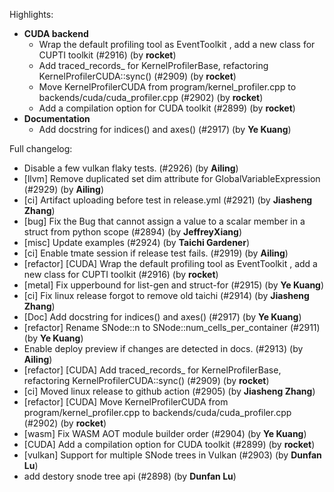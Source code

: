 Highlights:
   - **CUDA backend**
      - Wrap the default profiling tool as EventToolkit , add a new class for CUPTI toolkit (#2916) (by **rocket**)
      - Add traced_records_ for KernelProfilerBase, refactoring KernelProfilerCUDA::sync() (#2909) (by **rocket**)
      - Move KernelProfilerCUDA from program/kernel_profiler.cpp to backends/cuda/cuda_profiler.cpp (#2902) (by **rocket**)
      - Add a compilation option for CUDA toolkit (#2899) (by **rocket**)
   - **Documentation**
      - Add docstring for indices() and axes() (#2917) (by **Ye Kuang**)

Full changelog:
   - Disable a few vulkan flaky tests. (#2926) (by **Ailing**)
   - [llvm] Remove duplicated set dim attribute for GlobalVariableExpression (#2929) (by **Ailing**)
   - [ci] Artifact uploading before test in release.yml (#2921) (by **Jiasheng Zhang**)
   - [bug] Fix the Bug that cannot assign a value to a scalar member in a struct from python scope (#2894) (by **JeffreyXiang**)
   - [misc] Update examples (#2924) (by **Taichi Gardener**)
   - [ci] Enable tmate session if release test fails. (#2919) (by **Ailing**)
   - [refactor] [CUDA] Wrap the default profiling tool as EventToolkit , add a new class for CUPTI toolkit (#2916) (by **rocket**)
   - [metal] Fix upperbound for list-gen and struct-for (#2915) (by **Ye Kuang**)
   - [ci] Fix linux release forgot to remove old taichi (#2914) (by **Jiasheng Zhang**)
   - [Doc] Add docstring for indices() and axes() (#2917) (by **Ye Kuang**)
   - [refactor] Rename SNode::n to SNode::num_cells_per_container (#2911) (by **Ye Kuang**)
   - Enable deploy preview if changes are detected in docs. (#2913) (by **Ailing**)
   - [refactor] [CUDA] Add traced_records_ for KernelProfilerBase, refactoring KernelProfilerCUDA::sync() (#2909) (by **rocket**)
   - [ci] Moved linux release to github action (#2905) (by **Jiasheng Zhang**)
   - [refactor] [CUDA] Move KernelProfilerCUDA from program/kernel_profiler.cpp to backends/cuda/cuda_profiler.cpp (#2902) (by **rocket**)
   - [wasm] Fix WASM AOT module builder order (#2904) (by **Ye Kuang**)
   - [CUDA] Add a compilation option for CUDA toolkit (#2899) (by **rocket**)
   - [vulkan] Support for multiple SNode trees in Vulkan (#2903) (by **Dunfan Lu**)
   - add destory snode tree api (#2898) (by **Dunfan Lu**)
